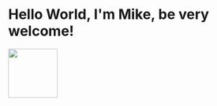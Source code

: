 # Hello World, I'm Mike, be very welcome!

<div>
    <a href="https://www.instagram.com/rivermike316/" rel="nofollow"> <img src=https://th.bing.com/th/id/R.639b3dafb544d6f061fcddd2d6686ddb?rik=IEHidTWk5C96zQ&riu=http%3a%2f%2fpluspng.com%2fimg-png%2finstagram-icon-png-instagram-icon-white-on-black-circle-1600.png&ehk=cyDxX4dphohX%2fc9tDEUk66dYCkvjq3y%2fpdXLPL9LehQ%3d&risl=&pid=ImgRaw&r=0 
    height=100;
</div>
